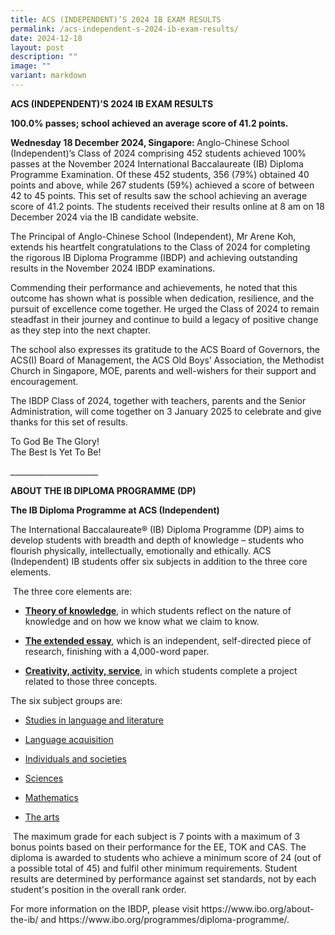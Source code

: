 ```yaml
---
title: ACS (INDEPENDENT)’S 2024 IB EXAM RESULTS
permalink: /acs-independent-s-2024-ib-exam-results/
date: 2024-12-18
layout: post
description: ""
image: ""
variant: markdown
---
```

<p><strong>ACS (INDEPENDENT)’S 2024 IB EXAM RESULTS</strong>
</p>
<p><strong>100.0% passes; school achieved an average score of 41.2 points.</strong>&nbsp;</p>
<p><strong>Wednesday 18 December 2024, Singapore: </strong>Anglo-Chinese
School (Independent)’s Class of 2024 comprising 452 students achieved 100%
passes at the November 2024 International Baccalaureate (IB) Diploma Programme
Examination. Of these 452 students, 356 (79%) obtained 40 points and above,
while 267 students (59%) achieved a score of between 42 to 45 points. This
set of results saw the school achieving an average score of 41.2 points.
The students received their results online at 8 am on 18 December 2024
via the IB candidate website.&nbsp;</p>
<p>The Principal of Anglo-Chinese School (Independent), Mr Arene Koh, extends
his heartfelt congratulations to the Class of 2024 for completing the rigorous
IB Diploma Programme (IBDP) and achieving outstanding results in the November
2024 IBDP examinations.&nbsp;</p>
<p>Commending their performance and achievements, he noted that this outcome
has shown what is possible when dedication, resilience, and the pursuit
of excellence come together. He urged the Class of 2024 to remain steadfast
in their journey and continue to build a legacy of positive change as they
step into the next chapter.&nbsp;</p>
<p>The school also expresses its gratitude to the ACS Board of Governors,
the ACS(I) Board of Management, the ACS Old Boys’ Association, the Methodist
Church in Singapore, MOE, parents and well-wishers for their support and
encouragement.</p>
<p>The IBDP Class of 2024, together with teachers, parents and the Senior
Administration, will come together on 3 January 2025 to celebrate and give
thanks for this set of results.<em>&nbsp;</em>&nbsp;</p>
<p></p>
<p>To God Be The Glory!
<br>The Best Is Yet To Be!&nbsp;</p>
<p>______________________<strong>&nbsp;</strong>
</p>
<p><strong>ABOUT THE IB DIPLOMA PROGRAMME (DP)</strong>
</p>
<p><strong>The IB Diploma Programme at ACS (Independent)<br></strong>
</p>
<p>The International Baccalaureate® (IB) Diploma Programme (DP) aims to develop
students with breadth and depth of knowledge – students who flourish physically,
intellectually, emotionally and ethically. ACS (Independent) IB students
offer six subjects in addition to the three core elements.</p>
<p>&nbsp;The three core elements are:&nbsp;</p>
<ul data-tight="true" class="tight">
<li>
<p><strong><a href="https://www.ibo.org/programmes/diploma-programme/curriculum/theory-of-knowledge/" rel="noopener noreferrer nofollow" target="_blank">Theory of knowledge</a></strong>,
in which students reflect on the nature of knowledge and on how we know
what we claim to know.</p>
</li>
<li>
<p><strong><a href="https://www.ibo.org/programmes/diploma-programme/curriculum/extended-essay/" rel="noopener noreferrer nofollow" target="_blank">The extended essay</a></strong>,
which is an independent, self-directed piece of research, finishing with
a 4,000-word paper.</p>
</li>
<li>
<p><strong><a href="https://ibo.org/programmes/diploma-programme/curriculum/dp-core/creativity-activity-and-service/" rel="noopener noreferrer nofollow" target="_blank">Creativity, activity, service</a></strong>,
in which students complete a project related to those three concepts.</p>
</li>

</ul>
<p>The six subject groups are:&nbsp;</p>
<ul data-tight="true" class="tight">
<li>
<p><a href="https://www.ibo.org/programmes/diploma-programme/curriculum/language-and-literature/" rel="noopener noreferrer nofollow" target="_blank">Studies in language and literature</a>
</p>
</li>
<li>
<p><a href="https://www.ibo.org/programmes/diploma-programme/curriculum/language-acquisition/" rel="noopener noreferrer nofollow" target="_blank">Language acquisition</a>
</p>
</li>
<li>
<p><a href="https://www.ibo.org/programmes/diploma-programme/curriculum/individuals-and-societies/" rel="noopener noreferrer nofollow" target="_blank">Individuals and societies</a>
</p>
</li>
<li>
<p><a href="https://www.ibo.org/programmes/diploma-programme/curriculum/sciences/" rel="noopener noreferrer nofollow" target="_blank">Sciences</a>
</p>
</li>
<li>
<p><a href="https://www.ibo.org/programmes/diploma-programme/curriculum/mathematics/" rel="noopener noreferrer nofollow" target="_blank">Mathematics</a>
</p>
</li>
<li>
<p><a href="https://www.ibo.org/programmes/diploma-programme/curriculum/the-arts/" rel="noopener noreferrer nofollow" target="_blank">The arts</a>
</p>
</li>
</ul>
<p>&nbsp;The maximum grade for each subject is 7 points with a maximum of
3 bonus points based on their performance for the EE, TOK and CAS. The
diploma is awarded to students who achieve a minimum score of 24 (out of
a possible total of 45) and fulfil other minimum requirements. <a rel="noopener noreferrer nofollow" target="_blank">Student results are determined by performance against set standards, not by each student's position in the overall rank order.</a>&nbsp;</p>
<p>For more information on the IBDP, please visit <a rel="noopener noreferrer nofollow" target="_blank">https://www.ibo.org/about-the-ib/</a> and
<a rel="noopener noreferrer nofollow" target="_blank">https://www.ibo.org/programmes/diploma-programme/</a>.</p>